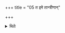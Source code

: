 +++
title = "05 त इमे तान्त्रीणान्"

+++

<details><summary>थिते</summary>

5. Thus these (formlae) should be used at the time of receiving the gifts being given at the time of regular sacrificial procedure. 
</details>
